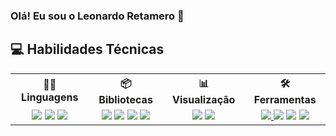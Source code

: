 ### Olá! Eu sou o Leonardo Retamero 👋

<h2> 💻 Habilidades Técnicas</h2>

<table>
  <tr>
    <th>👨‍💻 Linguagens</th>
    <th>📦 Bibliotecas</th>
    <th>📊 Visualização</th>
    <th>🛠️ Ferramentas</th>
  </tr>
  <tr>
    <td align="center">
      <img src="https://img.shields.io/badge/Python-3776AB?style=for-the-badge&logo=python&logoColor=white"/>
      <img src="https://img.shields.io/badge/SQL-005571?style=for-the-badge&logo=amazon-dynamodb&logoColor=white"/>
      <img src="https://img.shields.io/badge/Dax-3776AB?style=for-the-badge&logo=dax&logoColor=white"/>
    </td>
    <td align="center">
      <img src="https://img.shields.io/badge/Pandas-150458?style=for-the-badge&logo=pandas&logoColor=white"/>
      <img src="https://img.shields.io/badge/NumPy-013243?style=for-the-badge&logo=numpy&logoColor=white"/>
      <img src="https://img.shields.io/badge/Matplotlib-11557C?style=for-the-badge&logo=python&logoColor=white"/>
      <img src="https://img.shields.io/badge/Plotly-150458?style=for-the-badge&logo=plotly&logoColor=green"/>
    </td>
    <td align="center">
      <img src="https://img.shields.io/badge/PowerBI-F2C811?style=for-the-badge&logo=Power%20BI&logoColor=black"/>
      <a href="https://streamlit.io/">
        <img src="https://img.shields.io/badge/Streamlit-FF4B4B?style=for-the-badge&logo=streamlit&logoColor=white"/>
      </a>
    </td>
    <td align="center">
      <a href="https://colab.research.google.com/">
        <img src="https://img.shields.io/badge/Colab-F9AB00?style=for-the-badge&logo=googlecolab&logoColor=white"/>
      </a>
      <img src="https://img.shields.io/badge/Jupyter-F37626?style=for-the-badge&logo=Jupyter&logoColor=white"/>
      <img src="https://img.shields.io/badge/VSCode-0078d7?style=for-the-badge&logo=visualstudiocode&logoColor=white"/>
      <img src="https://img.shields.io/badge/Excel-217346?style=for-the-badge&logo=microsoft-excel&logoColor=white"/>
    </td>
  </tr>
</table>
